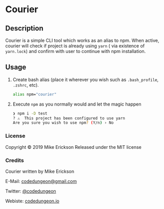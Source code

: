 # Courier

## Description

Courier is a simple CLI tool which works as an alias to npm. When active, courier will check if project is already using `yarn` ( via existence of `yarn.lock`) and confirm with user to continue with npm installation.

## Usage

1. Create bash alias (place it wherever you wish such as `.bash_profile`, `.zshrc`, etc).

   ```bash
   alias npm="courier"
   ```

2. Execute `npm` as you normally would and let the magic happen

   ```bash
   ❯ npm i -D test
   ? ⚠️  This project has been configured to use yarn
   Are you sure you wish to use npm? (Y/n) › No
   ```

### License

Copyright &copy; 2019 Mike Erickson
Released under the MIT license

### Credits

Courier written by Mike Erickson

E-Mail: [codedungeon@gmail.com](mailto:codedungeon@gmail.com)

Twitter: [@codedungeon](http://twitter.com/codedungeon)

Webiste: [codedungeon.io](http://codedungeon.io)

